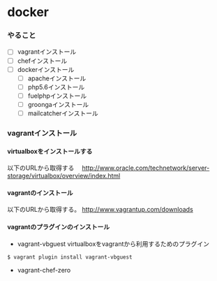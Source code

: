# docker

### やること

- [ ] vagrantインストール
- [ ] chefインストール
- [ ] dockerインストール
  - [ ] apacheインストール
  - [ ] php5.6インストール
  - [ ] fuelphpインストール
  - [ ] groongaインストール
  - [ ] mailcatcherインストール

### vagrantインストール

#### virtualboxをインストールする
以下のURLから取得する
　http://www.oracle.com/technetwork/server-storage/virtualbox/overview/index.html

#### vagrantのインストール
以下のURLから取得する。
http://www.vagrantup.com/downloads

#### vagrantのプラグインのインストール
* vagrant-vbguest
virtualboxをvagrantから利用するためのプラグイン
```
$ vagrant plugin install vagrant-vbguest
```
* vagrant-chef-zero
